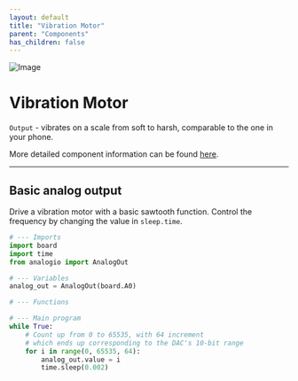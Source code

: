 ```yaml
---
layout: default
title: "Vibration Motor"
parent: "Components"
has_children: false
---
```


![Image](/assets/Grove-Vibration-Motor.png)

# Vibration Motor
`Output` - vibrates on a scale from soft to harsh, comparable to the one in your phone.

More detailed component information can be found [here](https://www.seeedstudio.com/Grove-Vibration-Motor.html).

---

## Basic analog output
Drive a vibration motor with a basic sawtooth function. Control the frequency by changing the value in `sleep.time`.
```python
# --- Imports
import board
import time
from analogio import AnalogOut

# --- Variables
analog_out = AnalogOut(board.A0)

# --- Functions

# --- Main program
while True:
    # Count up from 0 to 65535, with 64 increment
    # which ends up corresponding to the DAC's 10-bit range
    for i in range(0, 65535, 64):
        analog_out.value = i
        time.sleep(0.002)

```

